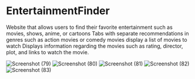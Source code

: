 # EntertainmentFinder

Website that allows users to find their favorite entertainment such as movies, shows, anime, or cartoons
Tabs with separate recommendations in genres such as action movies or comedy movies display a list of movies
to watch
Displays information regarding the movies such as rating, director, plot, and links to watch the movie. 

![Screenshot (79)](https://github.com/MominAsif/EntertainmentFinder/assets/114822605/45d80b7c-2b26-4993-bbc3-7010ce5164f5)
![Screenshot (80)](https://github.com/MominAsif/EntertainmentFinder/assets/114822605/9f52ca73-8ffb-4ea7-b0a4-5b7199c980f5)
![Screenshot (81)](https://github.com/MominAsif/EntertainmentFinder/assets/114822605/eb54f7b8-e3b3-423a-8b6d-449c2998e03c)
![Screenshot (82)](https://github.com/MominAsif/EntertainmentFinder/assets/114822605/54ac095e-5f83-49a3-a4f1-f3a0b9608340)
![Screenshot (83)](https://github.com/MominAsif/EntertainmentFinder/assets/114822605/05a972bc-00e8-43c1-808c-f1202977a881)
